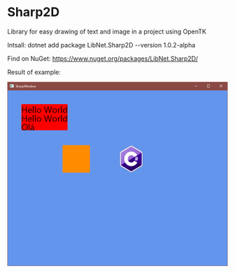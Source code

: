 # Sharp2D
 Library for easy drawing of text and image in a project using OpenTK
  
  Intsall: dotnet add package LibNet.Sharp2D --version 1.0.2-alpha
  
  Find on NuGet: https://www.nuget.org/packages/LibNet.Sharp2D/

  Result of example:
  
  ![Result](https://github.com/Ruannilton/Sharp2D/blob/master/example/resul.png?raw=true)
  
  

